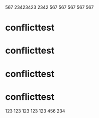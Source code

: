 567
23423423
2342
567
567
567
567
567
# conflicttest
# conflicttest
# conflicttest
# conflicttest
123
123
123
123
123
456
234
